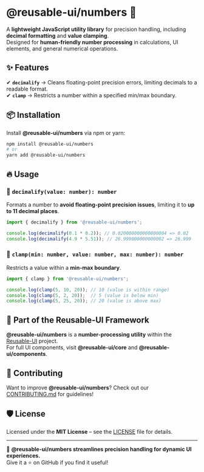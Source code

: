 # @reusable-ui/numbers 🔢  

A **lightweight JavaScript utility library** for precision handling, including **decimal formatting** and **value clamping**.  
Designed for **human-friendly number processing** in calculations, UI elements, and general numerical operations.

## ✨ Features
✔ **`decimalify`** → Cleans floating-point precision errors, limiting decimals to a readable format.  
✔ **`clamp`** → Restricts a number within a specified min/max boundary.  

## 📦 Installation
Install **@reusable-ui/numbers** via npm or yarn:

```sh
npm install @reusable-ui/numbers
# or
yarn add @reusable-ui/numbers
```

## 🔥 Usage

### 🔹 `decimalify(value: number): number`
Formats a number to **avoid floating-point precision issues**, limiting it to **up to 11 decimal places**.
```js
import { decimalify } from '@reusable-ui/numbers';

console.log(decimalify(0.1 * 0.2)); // 0.020000000000000004 => 0.02
console.log(decimalify(4.9 * 5.51)); // 26.999000000000002 => 26.999
```

### 🔹 `clamp(min: number, value: number, max: number): number`
Restricts a value within a **min-max boundary**.
```js
import { clamp } from '@reusable-ui/numbers';

console.log(clamp(5, 10, 20)); // 10 (value is within range)
console.log(clamp(5, 2, 20));  // 5 (value is below min)
console.log(clamp(5, 25, 20)); // 20 (value is above max)
```

## 📖 Part of the Reusable-UI Framework  
**@reusable-ui/numbers** is a **number-processing utility** within the [Reusable-UI](https://github.com/reusable-ui/reusable-ui-monorepo) project.  
For full UI components, visit **@reusable-ui/core** and **@reusable-ui/components**.

## 🤝 Contributing  
Want to improve **@reusable-ui/numbers**? Check out our [CONTRIBUTING.md](./CONTRIBUTING.md) for guidelines!  

## 🛡️ License  
Licensed under the **MIT License** – see the [LICENSE](./LICENSE) file for details.  

---

🚀 **@reusable-ui/numbers streamlines precision handling for dynamic UI experiences.**  
Give it a ⭐ on GitHub if you find it useful!  
